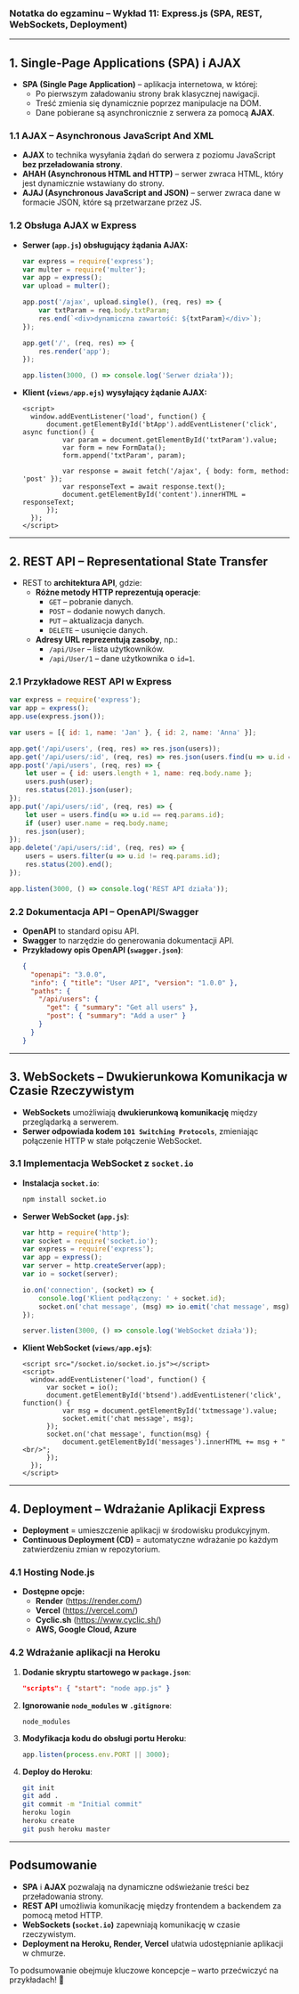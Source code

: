 ### **Notatka do egzaminu – Wykład 11: Express.js (SPA, REST, WebSockets, Deployment)**

---

## **1. Single-Page Applications (SPA) i AJAX**
- **SPA (Single Page Application)** – aplikacja internetowa, w której:
  - Po pierwszym załadowaniu strony brak klasycznej nawigacji.
  - Treść zmienia się dynamicznie poprzez manipulacje na DOM.
  - Dane pobierane są asynchronicznie z serwera za pomocą **AJAX**.

### **1.1 AJAX – Asynchronous JavaScript And XML**
- **AJAX** to technika wysyłania żądań do serwera z poziomu JavaScript **bez przeładowania strony**.
- **AHAH (Asynchronous HTML and HTTP)** – serwer zwraca HTML, który jest dynamicznie wstawiany do strony.
- **AJAJ (Asynchronous JavaScript and JSON)** – serwer zwraca dane w formacie JSON, które są przetwarzane przez JS.

### **1.2 Obsługa AJAX w Express**
- **Serwer (`app.js`) obsługujący żądania AJAX:**
  ```js
  var express = require('express');
  var multer = require('multer');
  var app = express();
  var upload = multer();

  app.post('/ajax', upload.single(), (req, res) => {
      var txtParam = req.body.txtParam;
      res.end(`<div>dynamiczna zawartość: ${txtParam}</div>`);
  });

  app.get('/', (req, res) => {
      res.render('app');
  });

  app.listen(3000, () => console.log('Serwer działa'));
  ```

- **Klient (`views/app.ejs`) wysyłający żądanie AJAX:**
  ```ejs
  <script>
    window.addEventListener('load', function() {
        document.getElementById('btApp').addEventListener('click', async function() {
            var param = document.getElementById('txtParam').value;
            var form = new FormData();
            form.append('txtParam', param);

            var response = await fetch('/ajax', { body: form, method: 'post' });
            var responseText = await response.text();
            document.getElementById('content').innerHTML = responseText;
        });
    });
  </script>
  ```

---

## **2. REST API – Representational State Transfer**
- REST to **architektura API**, gdzie:
  - **Różne metody HTTP reprezentują operacje**:
    - `GET` – pobranie danych.
    - `POST` – dodanie nowych danych.
    - `PUT` – aktualizacja danych.
    - `DELETE` – usunięcie danych.
  - **Adresy URL reprezentują zasoby**, np.:
    - `/api/User` – lista użytkowników.
    - `/api/User/1` – dane użytkownika o `id=1`.

### **2.1 Przykładowe REST API w Express**
```js
var express = require('express');
var app = express();
app.use(express.json());

var users = [{ id: 1, name: 'Jan' }, { id: 2, name: 'Anna' }];

app.get('/api/users', (req, res) => res.json(users));
app.get('/api/users/:id', (req, res) => res.json(users.find(u => u.id == req.params.id)));
app.post('/api/users', (req, res) => {
    let user = { id: users.length + 1, name: req.body.name };
    users.push(user);
    res.status(201).json(user);
});
app.put('/api/users/:id', (req, res) => {
    let user = users.find(u => u.id == req.params.id);
    if (user) user.name = req.body.name;
    res.json(user);
});
app.delete('/api/users/:id', (req, res) => {
    users = users.filter(u => u.id != req.params.id);
    res.status(200).end();
});

app.listen(3000, () => console.log('REST API działa'));
```

### **2.2 Dokumentacja API – OpenAPI/Swagger**
- **OpenAPI** to standard opisu API.
- **Swagger** to narzędzie do generowania dokumentacji API.
- **Przykładowy opis OpenAPI (`swagger.json`)**:
  ```json
  {
    "openapi": "3.0.0",
    "info": { "title": "User API", "version": "1.0.0" },
    "paths": {
      "/api/users": {
        "get": { "summary": "Get all users" },
        "post": { "summary": "Add a user" }
      }
    }
  }
  ```

---

## **3. WebSockets – Dwukierunkowa Komunikacja w Czasie Rzeczywistym**
- **WebSockets** umożliwiają **dwukierunkową komunikację** między przeglądarką a serwerem.
- **Serwer odpowiada kodem `101 Switching Protocols`**, zmieniając połączenie HTTP w stałe połączenie WebSocket.

### **3.1 Implementacja WebSocket z `socket.io`**
- **Instalacja `socket.io`**:
  ```sh
  npm install socket.io
  ```
- **Serwer WebSocket (`app.js`)**:
  ```js
  var http = require('http');
  var socket = require('socket.io');
  var express = require('express');
  var app = express();
  var server = http.createServer(app);
  var io = socket(server);

  io.on('connection', (socket) => {
      console.log('Klient podłączony: ' + socket.id);
      socket.on('chat message', (msg) => io.emit('chat message', msg));
  });

  server.listen(3000, () => console.log('WebSocket działa'));
  ```

- **Klient WebSocket (`views/app.ejs`)**:
  ```ejs
  <script src="/socket.io/socket.io.js"></script>
  <script>
    window.addEventListener('load', function() {
        var socket = io();
        document.getElementById('btsend').addEventListener('click', function() {
            var msg = document.getElementById('txtmessage').value;
            socket.emit('chat message', msg);
        });
        socket.on('chat message', function(msg) {
            document.getElementById('messages').innerHTML += msg + "<br/>";
        });
    });
  </script>
  ```

---

## **4. Deployment – Wdrażanie Aplikacji Express**
- **Deployment** = umieszczenie aplikacji w środowisku produkcyjnym.
- **Continuous Deployment (CD)** = automatyczne wdrażanie po każdym zatwierdzeniu zmian w repozytorium.

### **4.1 Hosting Node.js**
- **Dostępne opcje:**
  - **Render** (https://render.com/)
  - **Vercel** (https://vercel.com/)
  - **Cyclic.sh** (https://www.cyclic.sh/)
  - **AWS, Google Cloud, Azure**

### **4.2 Wdrażanie aplikacji na Heroku**
1. **Dodanie skryptu startowego w `package.json`**:
   ```json
   "scripts": { "start": "node app.js" }
   ```
2. **Ignorowanie `node_modules` w `.gitignore`**:
   ```
   node_modules
   ```
3. **Modyfikacja kodu do obsługi portu Heroku**:
   ```js
   app.listen(process.env.PORT || 3000);
   ```
4. **Deploy do Heroku**:
   ```sh
   git init
   git add .
   git commit -m "Initial commit"
   heroku login
   heroku create
   git push heroku master
   ```

---

## **Podsumowanie**
- **SPA** i **AJAX** pozwalają na dynamiczne odświeżanie treści bez przeładowania strony.
- **REST API** umożliwia komunikację między frontendem a backendem za pomocą metod HTTP.
- **WebSockets (`socket.io`)** zapewniają komunikację w czasie rzeczywistym.
- **Deployment na Heroku, Render, Vercel** ułatwia udostępnianie aplikacji w chmurze.

To podsumowanie obejmuje kluczowe koncepcje – warto przećwiczyć na przykładach! 🚀